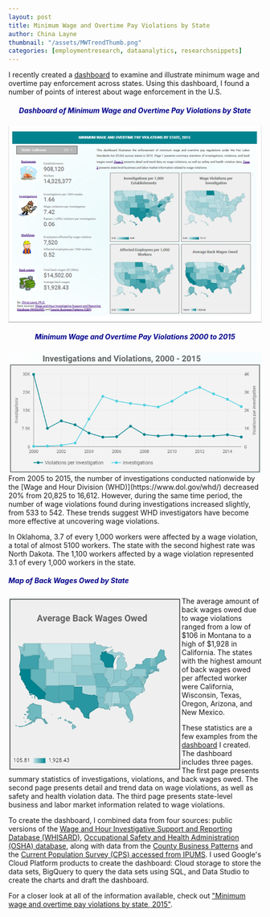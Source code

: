 ```yaml
---
layout: post
title: Minimum Wage and Overtime Pay Violations by State
author: China Layne
thumbnail: "/assets/MWTrendThumb.png"
categories: [employmentresearch, dataanalytics, researchsnippets]
---
```

I recently created a [dashboard](https://datastudio.google.com/open/0BwxrLDRuZ_WxaC1xMlNGd2xvd2c) to examine and illustrate minimum wage and overtime pay enforcement across states. Using this dashboard, I found a number of points of interest about wage enforcement in the U.S.

<h5 style="color:#00008B;" align="center">Dashboard of Minimum Wage and Overtime Pay Violations by State</h5>
<img align="center" src="/assets/MWDashboard.png">

<h5 style="color:#00008B;" align="center">Minimum Wage and Overtime Pay Violations 2000 to 2015</h5>
<img align="right" src="/assets/MWTrend.PNG">From 2005 to 2015, the number of investigations conducted nationwide by the [Wage and Hour Division (WHD)](https://www.dol.gov/whd/) decreased 20% from 20,825 to 16,612. However, during the same time period, the number of wage violations found during investigations increased slightly, from 533 to 542. These trends suggest WHD investigators have become more effective at uncovering wage violations.

In Oklahoma, 3.7 of every 1,000 workers were affected by a wage violation, a total of almost 5100 workers. The state with the second highest rate was North Dakota. The 1,100 workers affected by a wage violation represented 3.1 of every 1,000 workers in the state.

<h5 style="color:#00008B;" align="left">Map of Back Wages Owed by State</h5>
<img align="left" src="/assets/MWMap.PNG">The average amount of back wages owed due to wage violations ranged from a low of $106 in Montana to a high of $1,928 in California. The states with the highest amount of back wages owed per affected worker were California, Wisconsin, Texas, Oregon, Arizona, and New Mexico.

These statistics are a few examples from the [dashboard](https://datastudio.google.com/open/0BwxrLDRuZ_WxaC1xMlNGd2xvd2c) I created. The dashboard includes three pages. The first page presents summary statistics of investigations, violations, and back wages owed. The second page presents detail and trend data on wage violations, as well as safety and health violation data. The third page presents state-level business and labor market information related to wage violations.

To create the dashboard, I combined data from four sources: public versions of the [Wage and Hour Investigative Support and Reporting Database (WHISARD)](https://enforcedata.dol.gov/views/data_summary.php), [Occupational Safety and Health Administration (OSHA) database](https://enforcedata.dol.gov/views/data_summary.php), along with data from the [County Business Patterns](https://www.census.gov/programs-surveys/cbp.html) and the [Current Population Survey (CPS) accessed from IPUMS](https://cps.ipums.org/cps/). I used Google's Cloud Platform products to create the dashboard: Cloud storage to store the data sets, BigQuery to query the data sets using SQL, and Data Studio to create the charts and draft the dashboard.

For a closer look at all of the information available, check out ["Minimum wage and overtime pay violations by state, 2015"](https://datastudio.google.com/open/0BwxrLDRuZ_WxaC1xMlNGd2xvd2c).
